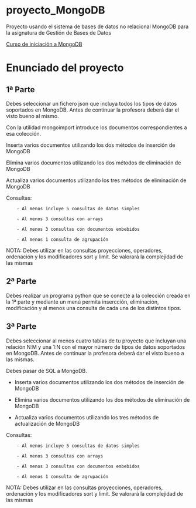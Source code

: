 # proyecto_MongoDB
Proyecto usando el sistema de bases de datos no relacional MongoDB para la asignatura de Gestión de Bases de Datos

[Curso de iniciación a MongoDB](https://github.com/fjhuete/proyecto_MongoDB/blob/main/Introducci%C3%B3n_MongoDB.md)

# Enunciado del proyecto
## 1ª Parte

Debes seleccionar un fichero json que incluya todos los tipos de datos soportados en MongoDB. Antes de continuar la profesora deberá dar el visto bueno al mismo.

Con la utilidad mongoimport introduce los documentos correspondientes a esa colección.

Inserta varios documentos utilizando los dos métodos de inserción de MongoDB

Elimina varios documentos utilizando los dos métodos de eliminación de MongoDB

Actualiza varios documentos utilizando los tres métodos de eliminación de MongoDB

Consultas:

        - Al menos incluye 5 consultas de datos simples

        - Al menos 3 consultas con arrays

        - Al menos 3 consultas con documentos embebidos

        - Al menos 1 consulta de agrupación

NOTA: Debes utilizar en las consultas proyecciones, operadores, ordenación y los modificadores sort y limit. Se valorará la complejidad de las mismas

## 2ª Parte

Debes realizar un programa python que se conecte a la colección creada en la 1ª parte y mediante un menú permita insercción, eliminación, modificación y al menos una consulta de cada una de los distintos tipos.

## 3ª Parte

Debes seleccionar al menos cuatro tablas de tu proyecto que incluyan una relación N:M y una 1:N con el mayor número de tipos de datos soportados en MongoDB. Antes de continuar la profesora deberá dar el visto bueno a las mismas.

Debes pasar de SQL a MongoDB.

- Inserta varios documentos utilizando los dos métodos de inserción de MongoDB

- Elimina varios documentos utilizando los dos métodos de eliminación de MongoDB

- Actualiza varios documentos utilizando los tres métodos de actualización de MongoDB

Consultas:

        - Al menos incluye 5 consultas de datos simples

        - Al menos 3 consultas con arrays

        - Al menos 3 consultas con documentos embebidos

        - Al menos 1 consulta de agrupación

NOTA: Debes utilizar en las consultas proyecciones, operadores, ordenación y los modificadores sort y limit. Se valorará la complejidad de las mismas
